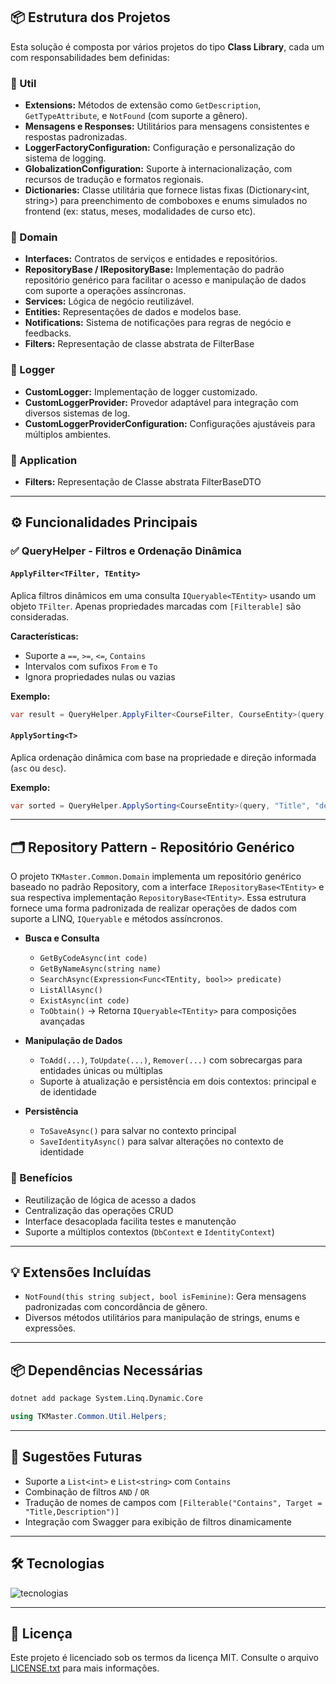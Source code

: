 ## 📦 Estrutura dos Projetos

Esta solução é composta por vários projetos do tipo **Class Library**, cada um com responsabilidades bem definidas:

### 🔹 Util
- **Extensions:** Métodos de extensão como `GetDescription`, `GetTypeAttribute`, e `NotFound` (com suporte a gênero).
- **Mensagens e Responses:** Utilitários para mensagens consistentes e respostas padronizadas.
- **LoggerFactoryConfiguration:** Configuração e personalização do sistema de logging.
- **GlobalizationConfiguration:** Suporte à internacionalização, com recursos de tradução e formatos regionais.
- **Dictionaries:** Classe utilitária que fornece listas fixas (Dictionary<int, string>) para preenchimento de comboboxes e enums simulados no frontend (ex: status, meses, modalidades de curso etc).

### 🔹 Domain
- **Interfaces:** Contratos de serviços e entidades e repositórios.
- **RepositoryBase / IRepositoryBase:** Implementação do padrão repositório genérico para facilitar o acesso e manipulação de dados com suporte a operações assíncronas.
- **Services:** Lógica de negócio reutilizável.
- **Entities:** Representações de dados e modelos base.
- **Notifications:** Sistema de notificações para regras de negócio e feedbacks.
- **Filters:** Representação de classe abstrata de FilterBase

### 🔹 Logger
- **CustomLogger:** Implementação de logger customizado.
- **CustomLoggerProvider:** Provedor adaptável para integração com diversos sistemas de log.
- **CustomLoggerProviderConfiguration:** Configurações ajustáveis para múltiplos ambientes.

### 🔹 Application
- **Filters:** Representação de Classe abstrata FilterBaseDTO

---

## ⚙️ Funcionalidades Principais

### ✅ QueryHelper - Filtros e Ordenação Dinâmica

#### `ApplyFilter<TFilter, TEntity>`
Aplica filtros dinâmicos em uma consulta `IQueryable<TEntity>` usando um objeto `TFilter`. Apenas propriedades marcadas com `[Filterable]` são consideradas.

**Características:**
- Suporte a `==`, `>=`, `<=`, `Contains`
- Intervalos com sufixos `From` e `To`
- Ignora propriedades nulas ou vazias

**Exemplo:**
```csharp
var result = QueryHelper.ApplyFilter<CourseFilter, CourseEntity>(query, filter);
```

#### `ApplySorting<T>`
Aplica ordenação dinâmica com base na propriedade e direção informada (`asc` ou `desc`).

**Exemplo:**
```csharp
var sorted = QueryHelper.ApplySorting<CourseEntity>(query, "Title", "desc");
```
---

## 🗂️ Repository Pattern - Repositório Genérico
O projeto `TKMaster.Common.Domain` implementa um repositório genérico baseado no padrão Repository, com a interface `IRepositoryBase<TEntity>` e sua respectiva implementação `RepositoryBase<TEntity>`. Essa estrutura fornece uma forma padronizada de realizar operações de dados com suporte a LINQ, `IQueryable` e métodos assíncronos.

- **Busca e Consulta**
  - `GetByCodeAsync(int code)`
  - `GetByNameAsync(string name)`
  - `SearchAsync(Expression<Func<TEntity, bool>> predicate)`
  - `ListAllAsync()`
  - `ExistAsync(int code)`
  - `ToObtain()` → Retorna `IQueryable<TEntity>` para composições avançadas

- **Manipulação de Dados**
  - `ToAdd(...)`, `ToUpdate(...)`, `Remover(...)` com sobrecargas para entidades únicas ou múltiplas
  - Suporte à atualização e persistência em dois contextos: principal e de identidade

- **Persistência**
  - `ToSaveAsync()` para salvar no contexto principal
  - `SaveIdentityAsync()` para salvar alterações no contexto de identidade
  
 ### 🔄 Benefícios

- Reutilização de lógica de acesso a dados
- Centralização das operações CRUD
- Interface desacoplada facilita testes e manutenção
- Suporte a múltiplos contextos (`DbContext` e `IdentityContext`)
 
---

## 💡 Extensões Incluídas

- `NotFound(this string subject, bool isFeminine)`: Gera mensagens padronizadas com concordância de gênero.
- Diversos métodos utilitários para manipulação de strings, enums e expressões.

---

## 📦 Dependências Necessárias

```bash
dotnet add package System.Linq.Dynamic.Core
```

```csharp
using TKMaster.Common.Util.Helpers;
```

---

## 🚀 Sugestões Futuras

- Suporte a `List<int>` e `List<string>` com `Contains`
- Combinação de filtros `AND` / `OR`
- Tradução de nomes de campos com `[Filterable("Contains", Target = "Title,Description")]`
- Integração com Swagger para exibição de filtros dinamicamente

---

## 🛠️ Tecnologias

![tecnologias](https://skillicons.dev/icons?i=cs,dotnet,visualstudio)

---

## 📄 Licença

Este projeto é licenciado sob os termos da licença MIT. Consulte o arquivo [LICENSE.txt](./LICENSE.txt) para mais informações.
